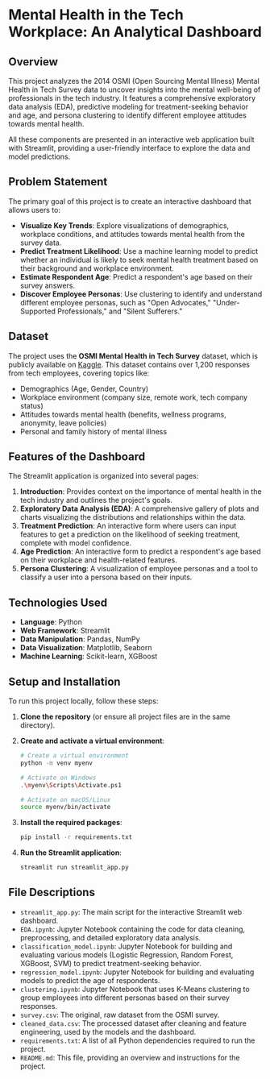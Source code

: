 # Mental Health in the Tech Workplace: An Analytical Dashboard

## Overview

This project analyzes the 2014 OSMI (Open Sourcing Mental Illness) Mental Health in Tech Survey data to uncover insights into the mental well-being of professionals in the tech industry. It features a comprehensive exploratory data analysis (EDA), predictive modeling for treatment-seeking behavior and age, and persona clustering to identify different employee attitudes towards mental health.

All these components are presented in an interactive web application built with Streamlit, providing a user-friendly interface to explore the data and model predictions.

## Problem Statement

The primary goal of this project is to create an interactive dashboard that allows users to:

-   **Visualize Key Trends**: Explore visualizations of demographics, workplace conditions, and attitudes towards mental health from the survey data.
-   **Predict Treatment Likelihood**: Use a machine learning model to predict whether an individual is likely to seek mental health treatment based on their background and workplace environment.
-   **Estimate Respondent Age**: Predict a respondent's age based on their survey answers.
-   **Discover Employee Personas**: Use clustering to identify and understand different employee personas, such as "Open Advocates," "Under-Supported Professionals," and "Silent Sufferers."

## Dataset

The project uses the **OSMI Mental Health in Tech Survey** dataset, which is publicly available on [Kaggle](https://www.kaggle.com/datasets/osmi/mental-health-in-tech-survey). This dataset contains over 1,200 responses from tech employees, covering topics like:

-   Demographics (Age, Gender, Country)
-   Workplace environment (company size, remote work, tech company status)
-   Attitudes towards mental health (benefits, wellness programs, anonymity, leave policies)
-   Personal and family history of mental illness

## Features of the Dashboard

The Streamlit application is organized into several pages:

1.  **Introduction**: Provides context on the importance of mental health in the tech industry and outlines the project's goals.
2.  **Exploratory Data Analysis (EDA)**: A comprehensive gallery of plots and charts visualizing the distributions and relationships within the data.
3.  **Treatment Prediction**: An interactive form where users can input features to get a prediction on the likelihood of seeking treatment, complete with model confidence.
4.  **Age Prediction**: An interactive form to predict a respondent's age based on their workplace and health-related features.
5.  **Persona Clustering**: A visualization of employee personas and a tool to classify a user into a persona based on their inputs.

## Technologies Used

-   **Language**: Python
-   **Web Framework**: Streamlit
-   **Data Manipulation**: Pandas, NumPy
-   **Data Visualization**: Matplotlib, Seaborn
-   **Machine Learning**: Scikit-learn, XGBoost

## Setup and Installation

To run this project locally, follow these steps:

1.  **Clone the repository** (or ensure all project files are in the same directory).

2.  **Create and activate a virtual environment**:
    ```bash
    # Create a virtual environment
    python -m venv myenv

    # Activate on Windows
    .\myenv\Scripts\Activate.ps1

    # Activate on macOS/Linux
    source myenv/bin/activate
    ```

3.  **Install the required packages**:
    ```bash
    pip install -r requirements.txt
    ```

4.  **Run the Streamlit application**:
    ```bash
    streamlit run streamlit_app.py
    ```

## File Descriptions

-   `streamlit_app.py`: The main script for the interactive Streamlit web dashboard.
-   `EDA.ipynb`: Jupyter Notebook containing the code for data cleaning, preprocessing, and detailed exploratory data analysis.
-   `classification_model.ipynb`: Jupyter Notebook for building and evaluating various models (Logistic Regression, Random Forest, XGBoost, SVM) to predict treatment-seeking behavior.
-   `regression_model.ipynb`: Jupyter Notebook for building and evaluating models to predict the age of respondents.
-   `clustering.ipynb`: Jupyter Notebook that uses K-Means clustering to group employees into different personas based on their survey responses.
-   `survey.csv`: The original, raw dataset from the OSMI survey.
-   `cleaned_data.csv`: The processed dataset after cleaning and feature engineering, used by the models and the dashboard.
-   `requirements.txt`: A list of all Python dependencies required to run the project.
-   `README.md`: This file, providing an overview and instructions for the project.

